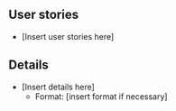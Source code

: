 ## User stories
- [Insert user stories here]

## Details
- [Insert details here]
  - Format: [insert format if necessary]
